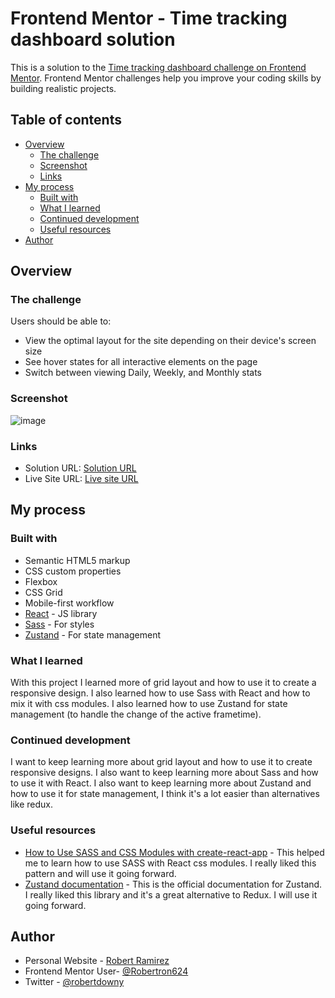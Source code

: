 # Frontend Mentor - Time tracking dashboard solution

This is a solution to the [Time tracking dashboard challenge on Frontend Mentor](https://www.frontendmentor.io/challenges/time-tracking-dashboard-UIQ7167Jw). Frontend Mentor challenges help you improve your coding skills by building realistic projects. 

## Table of contents

- [Overview](#overview)
  - [The challenge](#the-challenge)
  - [Screenshot](#screenshot)
  - [Links](#links)
- [My process](#my-process)
  - [Built with](#built-with)
  - [What I learned](#what-i-learned)
  - [Continued development](#continued-development)
  - [Useful resources](#useful-resources)
- [Author](#author)

## Overview

### The challenge

Users should be able to:

- View the optimal layout for the site depending on their device's screen size
- See hover states for all interactive elements on the page
- Switch between viewing Daily, Weekly, and Monthly stats

### Screenshot
![image](https://user-images.githubusercontent.com/72587880/232316647-bcb48307-641e-412d-a6c4-a47575f7d7db.png)


### Links

- Solution URL: [Solution URL](https://github.com/Robertron624/time-tracking-dashboard)
- Live Site URL: [Live site URL](https://prismatic-pony-c65ec0.netlify.app/)

## My process

### Built with

- Semantic HTML5 markup
- CSS custom properties
- Flexbox
- CSS Grid
- Mobile-first workflow
- [React](https://reactjs.org/) - JS library
- [Sass](https://sass-lang.com/) - For styles
- [Zustand](https://docs.pmnd.rs/zustand/getting-started/introduction) - For state management


### What I learned

With this project I learned more of grid layout and how to use it to create a responsive design. I also learned how to use Sass with React and how to mix it with css modules. I also learned how to use Zustand for state management (to handle the change of the active frametime).


### Continued development

I want to keep learning more about grid layout and how to use it to create responsive designs. I also want to keep learning more about Sass and how to use it with React. I also want to keep learning more about Zustand and how to use it for state management, I think it's a lot easier than alternatives like redux.

### Useful resources

- [How to Use SASS and CSS Modules with create-react-app](https://blog.bitsrc.io/how-to-use-sass-and-css-modules-with-create-react-app-83fa8b805e5e) - This helped me to learn how to use SASS with React css modules. I really liked this pattern and will use it going forward.
- [Zustand documentation](https://docs.pmnd.rs/zustand/getting-started/introduction) - This is the official documentation for Zustand. I really liked this library and it's a great alternative to Redux. I will use it going forward.

## Author

- Personal Website - [Robert Ramirez](https://robert-ramirez.netlify.app)
- Frontend Mentor User- [@Robertron624](https://www.frontendmentor.io/profile/Robertron624)
- Twitter - [@robertdowny](https://www.twitter.com/robertdowny)
